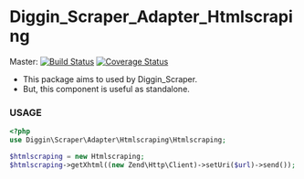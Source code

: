 Diggin_Scraper_Adapter_Htmlscraping
===================================

Master: [![Build Status](https://travis-ci.org/diggin/Diggin_Scraper_Adapter_Htmlscraping.png?branch=master)](https://travis-ci.org/diggin/Diggin_Scraper_Adapter_Htmlscraping)
[![Coverage Status](https://coveralls.io/repos/diggin/Diggin_Scraper_Adapter_Htmlscraping/badge.png?branch=master)](https://coveralls.io/r/diggin/Diggin_Scraper_Adapter_Htmlscraping?branch=master)

- This package aims to used by Diggin_Scraper.
- But, this component is useful as standalone.

### USAGE

``` php
<?php
use Diggin\Scraper\Adapter\Htmlscraping\Htmlscraping;

$htmlscraping = new Htmlscraping;
$htmlscraping->getXhtml((new Zend\Http\Client)->setUri($url)->send());

```
